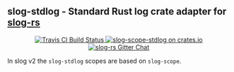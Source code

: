 ## slog-stdlog - Standard Rust log crate adapter for [slog-rs]

<p align="center">
  <a href="https://travis-ci.org/slog-rs/scope-stdlog">
      <img src="https://img.shields.io/travis/slog-rs/scope-stdlog/master.svg" alt="Travis CI Build Status">
  </a>

  <a href="https://crates.io/crates/slog-scope-stdlog">
      <img src="https://img.shields.io/crates/d/slog-scope-stdlog.svg" alt="slog-scope-stdlog on crates.io">
  </a>

  <a href="https://gitter.im/slog-rs/slog">
      <img src="https://img.shields.io/gitter/room/slog-rs/slog.svg" alt="slog-rs Gitter Chat">
  </a>
</p>

In slog v2 the `slog-stdlog` scopes are based on `slog-scope`.

[slog-rs]: //github.com/slog-rs/slog
